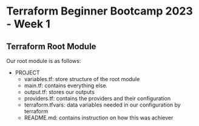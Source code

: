 # Terraform Beginner Bootcamp 2023 - Week 1

## Terraform Root Module

Our root module is as follows:

- PROJECT
   - variables.tf: store structure of the root module
   - main.tf: contains everything else.
   - output.tf: stores our outputs
   - providers.tf: contains the providers and their configuration
   - terraform.tfvars: data variables needed in our configuration by terraform
   - README.md: contains instruction on how this was achiever
